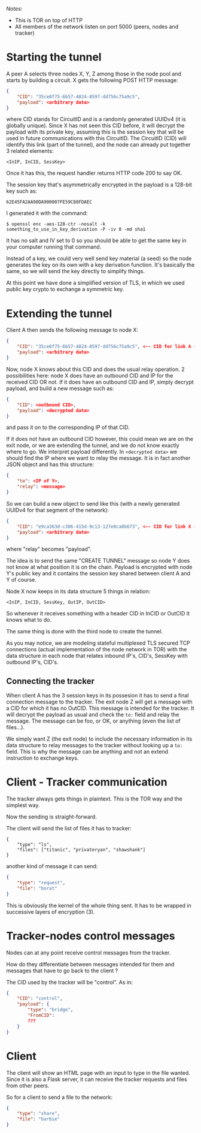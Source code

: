 *Notes:*

- This is TOR on top of HTTP
- All members of the network listen on port 5000 (peers, nodes and tracker)

# Starting the tunnel

A peer A selects three nodes X, Y, Z among those in the node pool and
starts by building a circuit. X gets the following POST HTTP message:

```json
{
    "CID": "35ce8f75-6b57-4824-8597-dd756c75a9c5",
    "payload": <arbitrary data>
}
```

where CID stands for CircuitID and is a randomly generated UUIDv4 (it
is globally unique). Since X has not seen this CID before, it will
decrypt the payload with its private key, assuming this is the session
key that will be used in future communications with this
CircuitID. The CircuitID (CID) will identify this link (part of the
tunnel), and the node can already put together 3 related elements:

`<InIP, InCID, SessKey>`

Once it has this, the request handler returns HTTP code 200 to say OK.

The session key that's asymmetrically encrypted in the payload is a
128-bit key such as:

`62E45FA2AA90DA900007FE59C88FDAEC`

I generated it with the command:

`$ openssl enc -aes-128-ctr -nosalt -k something_to_use_in_key_derivation -P -iv 0 -md sha1`

It has no salt and IV set to 0 so you should be able to get the same
key in your computer running that command.

Instead of a key, we could very well send key material (a seed) so the
node generates the key on its own with a key derivation function. It's
basically the same, so we will send the key directly to simplify
things.

At this point we have done a simplified version of TLS, in which we
used public key crypto to exchange a symmetric key.

# Extending the tunnel

Client A then sends the following message to node X:

```json
{
    "CID": "35ce8f75-6b57-4824-8597-dd756c75a9c5", <-- CID for link A - X
    "payload": <arbitrary data>
}
```

Now, node X knows about this CID and does the usual relay operation. 2
possibilities here: node X does have an outbound CID and IP for the
received CID OR not. If it does have an outbound CID and IP, simply
decrypt payload, and build a new message such as:

```json
{
    "CID": <outbound CID>,
    "payload": <decrypted data>
}
```

and pass it on to the corresponding IP of that CID.

If it does not have an outbound CID however, this could mean we are on
the exit node, or we are extending the tunnel, and we do not know
exactly where to go. We interpret payload differently. In `<decrypted
data>` we should find the IP where we want to relay the message. It is
in fact another JSON object and has this structure:

```json
{
    "to": <IP of Y>,
    "relay": <message>
}
```

So we can build a new object to send like this (with a newly generated
UUIDv4 for that segment of the network):

```json
{
    "CID": "e9ca363d-c386-415d-9c13-127e0ca0b673", <-- CID for link X - Y
    "payload": <arbitrary data>
}
```

where "relay" becomes "payload".

The idea is to send the same "CREATE TUNNEL" message so node Y does
not know at what position it is on the chain. Payload is encrypted
with node Y's public key and it contains the session key shared
between client A and Y of course.

Node X now keeps in its data structure 5 things in relation:

`<InIP, InCID, SessKey, OutIP, OutCID>`

So whenever it receives something with a header CID in InCID or OutCID
it knows what to do.

The same thing is done with the third node to create the tunnel.

As you may notice, we are modeling stateful multiplexed TLS secured
TCP connections (actual implementation of the node network in TOR)
with the data structure in each node that relates inbound IP's, CID's,
SessKey with outbound IP's, CID's.

## Connecting the tracker

When client A has the 3 session keys in its possesion it has to send a
final connection message to the tracker. The exit node Z will get a
message with a CID for which it has no OutCID. This message is
intended for the tracker. It will decrypt the payload as usual and
check the `to:` field and relay the message. The message can be foo,
or OK, or anything (even the list of files...).

We simply want Z (the exit node) to include the necessary information
in its data structure to relay messages to the tracker without looking
up a `to:` field. This is why the message can be anything and not an
extend instruction to exchange keys.

# Client - Tracker communication

The tracker always gets things in plaintext. This is the TOR way and the
simplest way.

Now the sending is straight-forward.

The client will send the list of files it has to tracker:

```
{
    "type": "ls",
    "files": ["titanic", "privateryan", "shawshank"]
}
```

another kind of message it can send:

```json
{
    "type": "request",
    "file": "borat"
}
```

This is obviously the kernel of the whole thing sent. It has to be
wrapped in successive layers of encryption (3).

# Tracker-nodes control messages

Nodes can at any point receive control messages from the tracker.

How do they differentiate between messages intended for them and
messages that have to go back to the client ?

The CID used by the tracker will be "control". As in:

```json
{
    "CID": "control",
    "payload": {
        "type": "bridge",
        "FromCID":
        ???
    }
}
```

# Client

The client will show an HTML page with an input to type in the file
wanted. Since it is also a Flask server, it can receive the tracker
requests and files from other peers.

So for a client to send a file to the network:

```json
{
    "type": "share",
    "file": "barbie"
}
```
